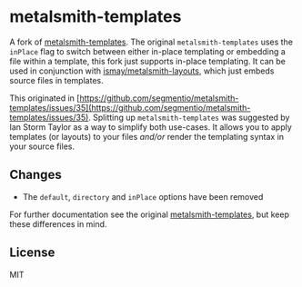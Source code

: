 # metalsmith-templates

A fork of [metalsmith-templates](https://github.com/segmentio/metalsmith-templates). The original `metalsmith-templates` uses the `inPlace` flag to switch between either in-place templating or embedding a file within a template, this fork just supports in-place templating. It can be used in conjunction with [ismay/metalsmith-layouts](https://github.com/ismay/metalsmith-layouts), which just embeds source files in templates.

This originated in [https://github.com/segmentio/metalsmith-templates/issues/35](https://github.com/segmentio/metalsmith-templates/issues/35). Splitting up `metalsmith-templates` was suggested by Ian Storm Taylor as a way to simplify both use-cases. It allows you to apply templates (or layouts) to your files *and/or* render the templating syntax in your source files.

## Changes

* The `default`, `directory` and `inPlace` options have been removed

For further documentation see the original [metalsmith-templates](https://github.com/segmentio/metalsmith-templates), but keep these differences in mind.

## License

MIT
